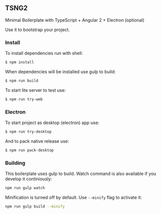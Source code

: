 ## TSNG2

Minimal Boilerplate with TypeScript + Angular 2 + Electron (optional)

Use it to bootstrap your project.

### Install

To install dependencies run with shell:

```sh
$ npm install
```

When dependencies will be installed use gulp to build:

```sh
$ npm run build
```

To start lite server to test use:

```sh
$ npm run try-web
```

### Electron

To start project as desktop (electron) app use:

```sh
$ npm run try-desktop
```

And to pack native release use:

```sh
$ npm run pack-desktop
```

### Building

This boilerplate uses gulp to build. Watch command is also available if you develop it continiously:

```sh
npm run gulp watch
```

Minification is turned off by default. Use `--minify` flag to activate it:

```sh
npm run gulp build --minify
```

